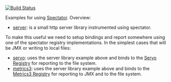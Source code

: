 
[![Build Status](https://travis-ci.org/brharrington/spectator-examples.svg)](https://travis-ci.org/brharrington/spectator-examples/builds)

Examples for using [Spectator](https://github.com/Netflix/spectator). Overview:

* [server](https://github.com/brharrington/spectator-examples/tree/master/server): is a small
  http server library instrumented using spectator.

To make this useful we need to setup bindings and report somewhere using one of the spectator
registry implementations. In the simplest cases that will be JMX or writing to local files:

* [servo](https://github.com/brharrington/spectator-examples/tree/master/servo): uses the server
  library example above and binds to the [Servo Registry](https://github.com/Netflix/spectator/wiki/Servo-Registry)
  for reporting to the file system.
* [metrics3](https://github.com/brharrington/spectator-examples/tree/master/servo): uses the server
  library example above and binds to the [Metrics3 Registry](https://github.com/Netflix/spectator/wiki/Metrics3-Registry)
  for reporting to JMX and to the file system.

